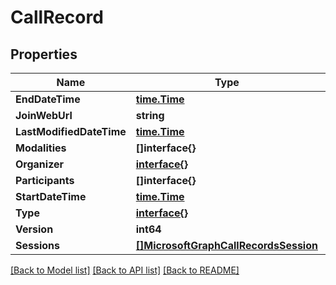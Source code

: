 # CallRecord

## Properties

Name | Type | Description | Notes
------------ | ------------- | ------------- | -------------
**EndDateTime** | [**time.Time**](time.Time.md) |  | [optional] 
**JoinWebUrl** | **string** |  | [optional] 
**LastModifiedDateTime** | [**time.Time**](time.Time.md) |  | [optional] 
**Modalities** | **[]interface{}** |  | [optional] 
**Organizer** | [**interface{}**](.md) |  | [optional] 
**Participants** | **[]interface{}** |  | [optional] 
**StartDateTime** | [**time.Time**](time.Time.md) |  | [optional] 
**Type** | [**interface{}**](.md) |  | [optional] 
**Version** | **int64** |  | [optional] 
**Sessions** | [**[]MicrosoftGraphCallRecordsSession**](microsoft.graph.callRecords.session.md) |  | [optional] 

[[Back to Model list]](../README.md#documentation-for-models) [[Back to API list]](../README.md#documentation-for-api-endpoints) [[Back to README]](../README.md)


